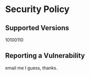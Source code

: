 # Security Policy

## Supported Versions

10100110

## Reporting a Vulnerability

email me I guess, thanks. 
